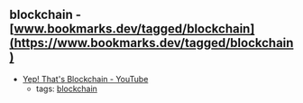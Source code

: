 blockchain - [www.bookmarks.dev/tagged/blockchain](https://www.bookmarks.dev/tagged/blockchain)
---
* [Yep! That's Blockchain - YouTube](https://www.youtube.com/watch?v=o8upsfqkQk8)
    * tags: [blockchain](../tagged/blockchain.md)
